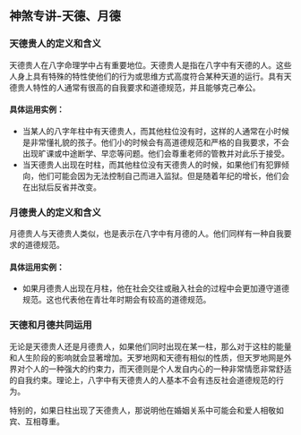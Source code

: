 ## 神煞专讲-天德、月德

### 天德贵人的定义和含义

天德贵人在八字命理学中占有重要地位。天德贵人是指在八字中有天德的人。这些人身上具有特殊的特性使他们的行为或思维方式高度符合某种天道的运行。具有天德贵人特性的人通常有很高的自我要求和道德规范，并且能够克己奉公。

#### 具体运用实例：
- 当某人的八字年柱中有天德贵人，而其他柱位没有时，这样的人通常在小时候是非常懂礼貌的孩子。他们小的时候会有高道德规范和严格的自我要求，不会出现旷课或中途断学、早恋等问题。他们会尊重老师的管教并对此乐于接受。
- 当天德贵人出现在时柱，而其他柱位没有天德贵人的时候，如果他们有犯罪倾向，他们可能会因为无法控制自己而进入监狱。但是随着年纪的增长，他们会在出狱后反省并改变。

### 月德贵人的定义和含义

月德贵人与天德贵人类似，也是表示在八字中有月德的人。他们同样有一种自我要求的道德规范。

#### 具体运用实例：

- 如果月德贵人出现在月柱，他在社会交往或融入社会的过程中会更加遵守道德规范。这也代表他在青壮年时期会有较高的道德规范。

### 天德和月德共同运用

无论是天德贵人还是月德贵人，如果他们同时出现在某一柱，那么对于这柱的能量和人生阶段的影响就会显著增加。天罗地网和天德有相似的性质，但天罗地网是外界对个人的一种强大的约束力，而天德则是个人发自内心的一种非常情愿非常舒适的自我约束。理论上，八字中有天德贵人的人基本不会有违反社会道德规范的行为。

特别的，如果日柱出现了天德贵人，那说明他在婚姻关系中可能会和爱人相敬如宾、互相尊重。